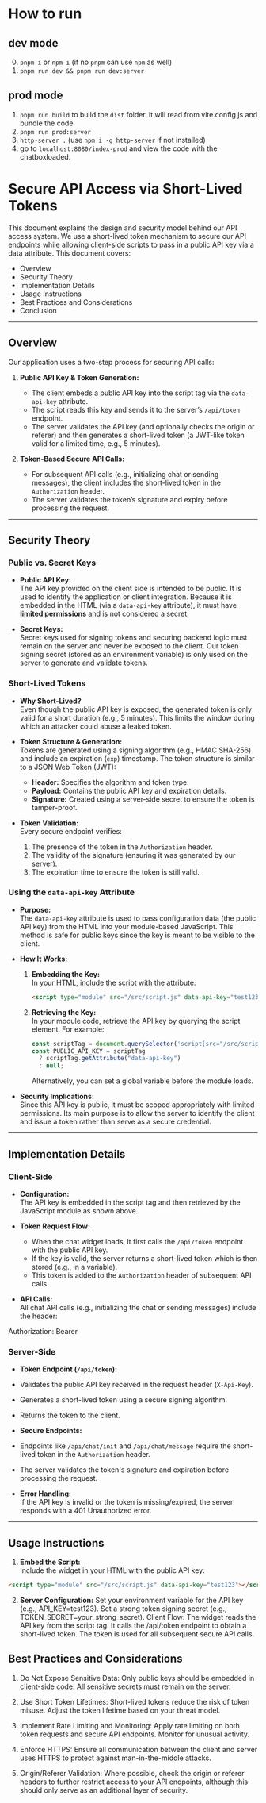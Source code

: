 # How to run

## dev mode

0. `pnpm i` or `npm i` (if no `pnpm` can use `npm` as well)
1. `pnpm run dev && pnpm run dev:server`

## prod mode

1. `pnpm run build` to build the `dist` folder. it will read from vite.config.js and bundle the code
2. `pnpm run prod:server`
3. `http-server .` (use `npm i -g http-server` if not installed)
4. go to `localhost:8080/index-prod` and view the code with the chatboxloaded.

# Secure API Access via Short-Lived Tokens

This document explains the design and security model behind our API access system. We use a short-lived token mechanism to secure our API endpoints while allowing client-side scripts to pass in a public API key via a data attribute. This document covers:

- Overview
- Security Theory
- Implementation Details
- Usage Instructions
- Best Practices and Considerations
- Conclusion

---

## Overview

Our application uses a two-step process for securing API calls:

1. **Public API Key & Token Generation:**

   - The client embeds a public API key into the script tag via the `data-api-key` attribute.
   - The script reads this key and sends it to the server’s `/api/token` endpoint.
   - The server validates the API key (and optionally checks the origin or referer) and then generates a short-lived token (a JWT-like token valid for a limited time, e.g., 5 minutes).

2. **Token-Based Secure API Calls:**
   - For subsequent API calls (e.g., initializing chat or sending messages), the client includes the short-lived token in the `Authorization` header.
   - The server validates the token’s signature and expiry before processing the request.

---

## Security Theory

### Public vs. Secret Keys

- **Public API Key:**  
  The API key provided on the client side is intended to be public. It is used to identify the application or client integration. Because it is embedded in the HTML (via a `data-api-key` attribute), it must have **limited permissions** and is not considered a secret.

- **Secret Keys:**  
  Secret keys used for signing tokens and securing backend logic must remain on the server and never be exposed to the client. Our token signing secret (stored as an environment variable) is only used on the server to generate and validate tokens.

### Short-Lived Tokens

- **Why Short-Lived?**  
  Even though the public API key is exposed, the generated token is only valid for a short duration (e.g., 5 minutes). This limits the window during which an attacker could abuse a leaked token.

- **Token Structure & Generation:**  
  Tokens are generated using a signing algorithm (e.g., HMAC SHA-256) and include an expiration (`exp`) timestamp. The token structure is similar to a JSON Web Token (JWT):

  - **Header:** Specifies the algorithm and token type.
  - **Payload:** Contains the public API key and expiration details.
  - **Signature:** Created using a server-side secret to ensure the token is tamper-proof.

- **Token Validation:**  
  Every secure endpoint verifies:
  1. The presence of the token in the `Authorization` header.
  2. The validity of the signature (ensuring it was generated by our server).
  3. The expiration time to ensure the token is still valid.

### Using the `data-api-key` Attribute

- **Purpose:**  
  The `data-api-key` attribute is used to pass configuration data (the public API key) from the HTML into your module-based JavaScript. This method is safe for public keys since the key is meant to be visible to the client.

- **How It Works:**

  1. **Embedding the Key:**  
     In your HTML, include the script with the attribute:
     ```html
     <script type="module" src="/src/script.js" data-api-key="test123"></script>
     ```
  2. **Retrieving the Key:**  
     In your module code, retrieve the API key by querying the script element. For example:
     ```js
     const scriptTag = document.querySelector('script[src="/src/script.js"]');
     const PUBLIC_API_KEY = scriptTag
       ? scriptTag.getAttribute("data-api-key")
       : null;
     ```
     Alternatively, you can set a global variable before the module loads.

- **Security Implications:**  
  Since this API key is public, it must be scoped appropriately with limited permissions. Its main purpose is to allow the server to identify the client and issue a token rather than serve as a secure credential.

---

## Implementation Details

### Client-Side

- **Configuration:**  
  The API key is embedded in the script tag and then retrieved by the JavaScript module as shown above.

- **Token Request Flow:**

  - When the chat widget loads, it first calls the `/api/token` endpoint with the public API key.
  - If the key is valid, the server returns a short-lived token which is then stored (e.g., in a variable).
  - This token is added to the `Authorization` header of subsequent API calls.

- **API Calls:**  
  All chat API calls (e.g., initializing the chat or sending messages) include the header:

Authorization: Bearer <short-lived-token>

### Server-Side

- **Token Endpoint (`/api/token`):**
- Validates the public API key received in the request header (`X-Api-Key`).
- Generates a short-lived token using a secure signing algorithm.
- Returns the token to the client.

- **Secure Endpoints:**
- Endpoints like `/api/chat/init` and `/api/chat/message` require the short-lived token in the `Authorization` header.
- The server validates the token's signature and expiration before processing the request.

- **Error Handling:**  
  If the API key is invalid or the token is missing/expired, the server responds with a 401 Unauthorized error.

---

## Usage Instructions

1. **Embed the Script:**  
   Include the widget in your HTML with the public API key:

```html
<script type="module" src="/src/script.js" data-api-key="test123"></script>
```

2. **Server Configuration:**
   Set your environment variable for the API key (e.g., API_KEY=test123).
   Set a strong token signing secret (e.g., TOKEN_SECRET=your_strong_secret).
   Client Flow:
   The widget reads the API key from the script tag.
   It calls the /api/token endpoint to obtain a short-lived token.
   The token is used for all subsequent secure API calls.

## Best Practices and Considerations

1. Do Not Expose Sensitive Data:
   Only public keys should be embedded in client-side code. All sensitive secrets must remain on the server.

2. Use Short Token Lifetimes:
   Short-lived tokens reduce the risk of token misuse. Adjust the token lifetime based on your threat model.

3. Implement Rate Limiting and Monitoring:
   Apply rate limiting on both token requests and secure API endpoints. Monitor for unusual activity.

4. Enforce HTTPS:
   Ensure all communication between the client and server uses HTTPS to protect against man-in-the-middle attacks.

5. Origin/Referer Validation:
   Where possible, check the origin or referer headers to further restrict access to your API endpoints, although this should only serve as an additional layer of security.
